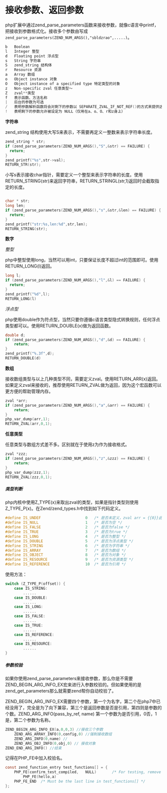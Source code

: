 

# 接收参数、返回参数

php扩展中通过zend_parse_parameters函数来接收参数，就像c语言中printf，把接收到参数格式化。接收多个参数由写成`zend_parse_parameters(ZEND_NUM_ARGS(),"sbldzrao",.....)`。

```c
b   Boolean
l   Integer 整型
d   Floating point 浮点型
s   String 字符串
S	zend_string 结构体
r   Resource 资源
a   Array 数组
o   Object instance 对象
O   Object instance of a specified type 特定类型的对象
z   Non-specific zval 任意类型～
Z   zval**类型
f   表示函数、方法名称
|	后台的参数为可选
/   表明参数解析函数将会对剩下的参数以 SEPARATE_ZVAL_IF_NOT_REF()的方式来提供这个参数的一份拷贝， 除非这些参数是一个引用。
!   表明剩下的参数允许被设定为 NULL（仅用在a、o、O、r和z身上）
```

**字符串**

zend_string 结构使用大写S来表示，不需要再定义一整数来表示字符串长度。

```c
zend_string * str;
if (zend_parse_parameters(ZEND_NUM_ARGS(),"S",&str) == FAILURE) {
  return;
}
zend_printf("%s",str->val);
RETURN_STR(str);
```

小写s表示接收char指针，需要定义一个整型来表示字符串的长度。使用RETURN_STRING(str)来返回字符串，RETURN_STRINGL(str,1)返回时会截取指定的长度。

```c

char * str;
long len;
if (zend_parse_parameters(ZEND_NUM_ARGS(),"s",&str,&len) == FAILURE) {
  return;
}
zend_printf("str:%s,len:%d",str,len);
RETURN_STRING(str);
```



**数字**

*整型*

php中整型使用long，当然可以用int，只要保证长度不超过int的范围即可。使用RETURN_LONG(l)返回。

```c
long l;
if (zend_parse_parameters(ZEND_NUM_ARGS(),"l",&l) == FAILURE) {
  return;
}
zend_printf("%d",l);
RETURN_LONG(l)
```

*浮点型*

php使用double作为符点型，当然只要你遵循c语言类型隐式转换规则，任何浮点类型都可以。使用RETURN_DOUBLE(x)做为返回函数。

```c
double d;
if (zend_parse_parameters(ZEND_NUM_ARGS(),"d",&d) == FAILURE) {
	return;
}
zend_printf("%.3f",d);
RETURN_DOUBLE(d)
```



**数组**

接收数组类型与以上几种类型不同，需要定义zval。使用RETURN_ARR(x)返回。如果定义zval来接收的，推荐使用RETURN_ZVAL做为返回，因为这个宏函数可以更方便的帮助管理内存。

```c
zval *arr;
if (zend_parse_parameters(ZEND_NUM_ARGS(),"a",&arr) == FAILURE) {
	return;
}
php_var_dump(arr,1);
RETURN_ZVAL(arr,0,1);
```



**任意类型**

任意类型与数组方式差不多。区别就在于使用z为作为接收格式。

```c
zval *zzz;
if (zend_parse_parameters(ZEND_NUM_ARGS(),"z",&zzz) == FAILURE) {
	return;
}
php_var_dump(zzz,1);
RETURN_ZVAL(zzz,0,1);
```



##### 类型判断

php内核中使用Z_TYPE(x)来取出zval的类型，如果是指针类型则使用Z_TYPE_P(x)。在Zend/zend_types.h中找到如下代码定义。

```c
#define IS_UNDEF					0	/* 是否未定义，zval arr = {{0}}此时为未定义 */
#define IS_NULL						1	/* 是否为空 */
#define IS_FALSE					2	/* 是否为false */
#define IS_TRUE						3	/* 是否为true */
#define IS_LONG						4	/* 是否为整型 */
#define IS_DOUBLE					5	/* 是否为浮点类型 */
#define IS_STRING					6	/* 是否为字符串 */
#define IS_ARRAY					7	/* 是否为数组 */
#define IS_OBJECT					8	/* 是否为对象 */
#define IS_RESOURCE					9	/* 是否为资源类型 */
#define IS_REFERENCE				10	/* 是否为引用 */
```

使用方法：

```c
switch (Z_TYPE_P(offset)) {
	case IS_STRING:
		......
	case IS_DOUBLE:
		......
	case IS_LONG:
		......
	case IS_FALSE:
		......
	case IS_TRUE:
		......
	case IS_REFERENCE:
		......
	case IS_RESOURCE:
		......
}
```



##### 参数校验

如果你使用zend_parse_parameters来接收参数，那么你是不需要ZEND_BEGIN_ARG_INFO_EX宏来进行入参数校验的。但如果使用的是zend_get_parameters那么就需要zend帮你自动校验了。

ZEND_BEGIN_ARG_INFO_EX需要四个参数，第一个为名字，第二个在php7中已经没用了，完全是为了向下兼容，第三个是返回参数是否是引用，第四则是参数的个数。ZEND_ARG_INFO(pass_by_ref, name) 第一个参数为是否引用，0否，1是，第二个参数为名称。

```c
ZEND_BEGIN_ARG_INFO_EX(a,0,0,3) //接收三个参数
	ZEND_ARG_ARRAY_INFO(0,config,0) //强制接收数组
	ZEND_ARG_INFO(0,name) //
	ZEND_ARG_OBJ_INFO(0,obj,0) // 接收对象
ZEND_END_ARG_INFO() //结束
```

记得在PHP_FE中加入校验名。

```c
const zend_function_entry test_functions[] = {
	PHP_FE(confirm_test_compiled,	NULL)		/* For testing, remove later. */
        PHP_FE(hello,a)
	PHP_FE_END	/* Must be the last line in test_functions[] */
};
```

